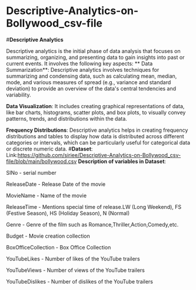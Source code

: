 # Descriptive-Analytics-on-Bollywood_csv-file
#**Descriptive Analytics**


Descriptive analytics is the initial phase of data analysis that focuses on summarizing, organizing, and presenting data to gain insights into past or current events. It involves the following key aspects:
**
Data Summarization**: Descriptive analytics involves techniques for summarizing and condensing data, such as calculating mean, median, mode, and various measures of spread (e.g., variance and standard deviation) to provide an overview of the data's central tendencies and variability.

**Data Visualization**: It includes creating graphical representations of data, like bar charts, histograms, scatter plots, and box plots, to visually convey patterns, trends, and distributions within the data.

**Frequency Distributions**: Descriptive analytics helps in creating frequency distributions and tables to display how data is distributed across different categories or intervals, which can be particularly useful for categorical data or discrete numeric data.
#**Dataset**:
Link:https://github.com/siriee/Descriptive-Analytics-on-Bollywood_csv-file/blob/main/bollywood.csv
**Description of variables in Dataset**:

SINo - serial number

ReleaseDate - Release Date of the movie

MovieName - Name of the movie

ReleaseTime - Mentions special time of release.LW (Long Weekend), FS (Festive Season), HS (Holiday Season), N (Normal)

Genre - Genre of the film such as Romance,Thriller,Action,Comedy,etc.

Budget - Movie creation collection

BoxOfficeCollection - Box Office Collection

YouTubeLikes - Number of likes of the YouTube trailers

YouTubeViews - Number of views of the YouTube trailers

YouTubeDislikes - Number of dislikes of the YouTube trailers
